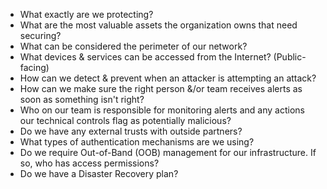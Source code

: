 - What exactly are we protecting?
- What are the most valuable assets the organization owns that need securing?
- What can be considered the perimeter of our network?
- What devices & services can be accessed from the Internet? (Public-facing)
- How can we detect & prevent when an attacker is attempting an attack?
- How can we make sure the right person &/or team receives alerts as soon as something isn't right?
- Who on our team is responsible for monitoring alerts and any actions our technical controls flag as potentially malicious?
- Do we have any external trusts with outside partners?
- What types of authentication mechanisms are we using?
- Do we require Out-of-Band (OOB) management for our infrastructure. If so, who has access permissions?
- Do we have a Disaster Recovery plan?